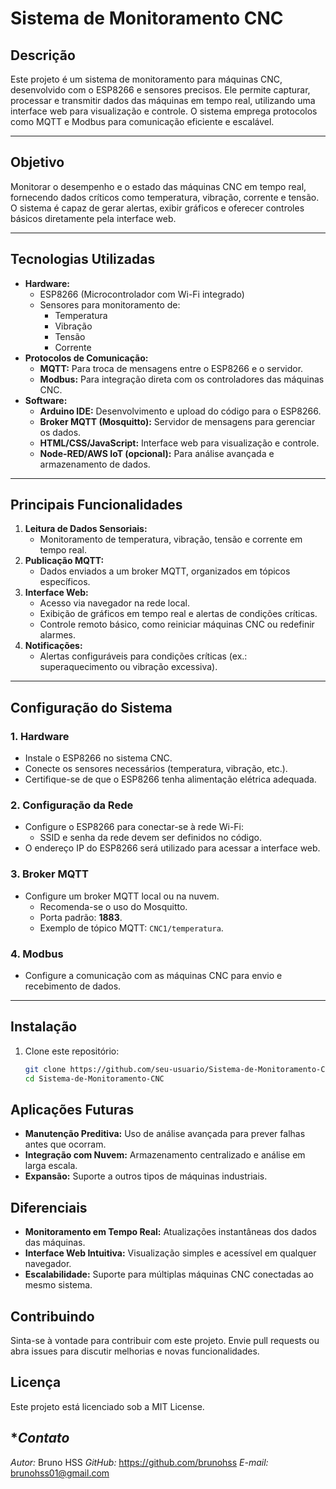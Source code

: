 # **Sistema de Monitoramento CNC**

## **Descrição**
Este projeto é um sistema de monitoramento para máquinas CNC, desenvolvido com o ESP8266 e sensores precisos. Ele permite capturar, processar e transmitir dados das máquinas em tempo real, utilizando uma interface web para visualização e controle. O sistema emprega protocolos como MQTT e Modbus para comunicação eficiente e escalável.

---

## **Objetivo**
Monitorar o desempenho e o estado das máquinas CNC em tempo real, fornecendo dados críticos como temperatura, vibração, corrente e tensão. O sistema é capaz de gerar alertas, exibir gráficos e oferecer controles básicos diretamente pela interface web.

---

## **Tecnologias Utilizadas**
- **Hardware:**
  - ESP8266 (Microcontrolador com Wi-Fi integrado)
  - Sensores para monitoramento de:
    - Temperatura
    - Vibração
    - Tensão
    - Corrente
- **Protocolos de Comunicação:**
  - **MQTT:** Para troca de mensagens entre o ESP8266 e o servidor.
  - **Modbus:** Para integração direta com os controladores das máquinas CNC.
- **Software:**
  - **Arduino IDE:** Desenvolvimento e upload do código para o ESP8266.
  - **Broker MQTT (Mosquitto):** Servidor de mensagens para gerenciar os dados.
  - **HTML/CSS/JavaScript:** Interface web para visualização e controle.
  - **Node-RED/AWS IoT (opcional):** Para análise avançada e armazenamento de dados.

---

## **Principais Funcionalidades**
1. **Leitura de Dados Sensoriais:**
   - Monitoramento de temperatura, vibração, tensão e corrente em tempo real.
2. **Publicação MQTT:**
   - Dados enviados a um broker MQTT, organizados em tópicos específicos.
3. **Interface Web:**
   - Acesso via navegador na rede local.
   - Exibição de gráficos em tempo real e alertas de condições críticas.
   - Controle remoto básico, como reiniciar máquinas CNC ou redefinir alarmes.
4. **Notificações:**
   - Alertas configuráveis para condições críticas (ex.: superaquecimento ou vibração excessiva).

---

## **Configuração do Sistema**

### **1. Hardware**
- Instale o ESP8266 no sistema CNC.
- Conecte os sensores necessários (temperatura, vibração, etc.).
- Certifique-se de que o ESP8266 tenha alimentação elétrica adequada.

### **2. Configuração da Rede**
- Configure o ESP8266 para conectar-se à rede Wi-Fi:
  - SSID e senha da rede devem ser definidos no código.
- O endereço IP do ESP8266 será utilizado para acessar a interface web.

### **3. Broker MQTT**
- Configure um broker MQTT local ou na nuvem.
  - Recomenda-se o uso do Mosquitto.
  - Porta padrão: **1883**.
  - Exemplo de tópico MQTT: `CNC1/temperatura`.

### **4. Modbus**
- Configure a comunicação com as máquinas CNC para envio e recebimento de dados.

---

## **Instalação**

1. Clone este repositório:
   ```bash
   git clone https://github.com/seu-usuario/Sistema-de-Monitoramento-CNC.git
   cd Sistema-de-Monitoramento-CNC

## **Aplicações Futuras**

- **Manutenção Preditiva:** Uso de análise avançada para prever falhas antes que ocorram.
- **Integração com Nuvem:** Armazenamento centralizado e análise em larga escala.
- **Expansão:** Suporte a outros tipos de máquinas industriais.

## **Diferenciais**

- **Monitoramento em Tempo Real:** Atualizações instantâneas dos dados das máquinas.
- **Interface Web Intuitiva:** Visualização simples e acessível em qualquer navegador.
- **Escalabilidade:** Suporte para múltiplas máquinas CNC conectadas ao mesmo sistema.

## **Contribuindo**
Sinta-se à vontade para contribuir com este projeto. Envie pull requests ou abra issues para discutir melhorias e novas funcionalidades.

## **Licença**
Este projeto está licenciado sob a MIT License.

## **Contato*
*Autor:* Bruno HSS
*GitHub:* https://github.com/brunohss
*E-mail:* brunohss01@gmail.com
